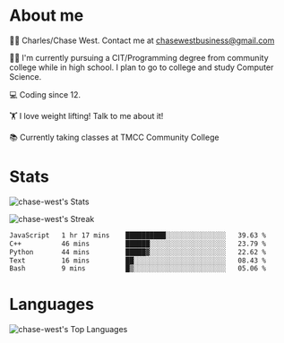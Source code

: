 # About me
🙋‍♂️ Charles/Chase West. Contact me at chasewestbusiness@gmail.com

👨‍🎓 I'm currently pursuing a CIT/Programming degree from community college
while in high school. I plan to go to college and study Computer Science. 

💻 Coding since 12.

🏋️ I love weight lifting! Talk to me about it! 

📚 Currently taking classes at TMCC Community College 

# Stats 

![chase-west's Stats](https://github-readme-stats.vercel.app/api?username=chase-west&theme=prussian&show_icons=true&hide_border=false&count_private=true)


![chase-west's Streak](https://github-readme-streak-stats.herokuapp.com/?user=chase-west&theme=prussian&hide_border=false)

<!--START_SECTION:waka-->

```txt
JavaScript   1 hr 17 mins    ██████████░░░░░░░░░░░░░░░   39.63 %
C++          46 mins         ██████░░░░░░░░░░░░░░░░░░░   23.79 %
Python       44 mins         █████▓░░░░░░░░░░░░░░░░░░░   22.62 %
Text         16 mins         ██░░░░░░░░░░░░░░░░░░░░░░░   08.43 %
Bash         9 mins          █▒░░░░░░░░░░░░░░░░░░░░░░░   05.06 %
```

<!--END_SECTION:waka-->


# Languages 
![chase-west's Top Languages](https://github-readme-stats.vercel.app/api/top-langs/?username=chase-west&theme=prussian&show_icons=true&hide_border=false&layout=compact)


